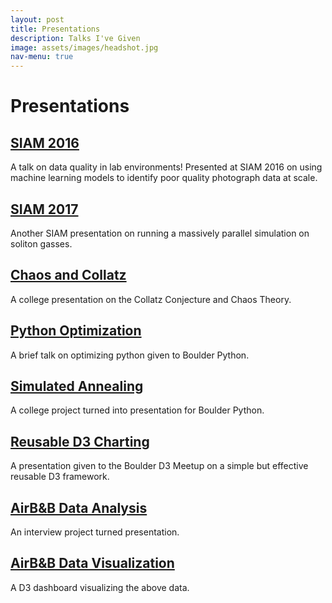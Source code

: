 ```yaml
---
layout: post
title: Presentations
description: Talks I've Given
image: assets/images/headshot.jpg
nav-menu: true
---
```


# Presentations

## [SIAM 2016](presentations/siam2016)

A talk on data quality in lab environments! Presented at SIAM 2016 on using machine learning models to identify poor quality photograph data at scale.

## [SIAM 2017](presentations/siam2017)

Another SIAM presentation on running a massively parallel simulation on soliton gasses. 

## [Chaos and Collatz](presentations/chaos)

A college presentation on the Collatz Conjecture and Chaos Theory.

## [Python Optimization](presentations/speedsnakes/Speed%20Snakes.slides.html)

A brief talk on optimizing python given to Boulder Python.

## [Simulated Annealing](presentations/politicalboundaries/politicalboundaries.slides.html)

A college project turned into presentation for Boulder Python.

## [Reusable D3 Charting](presentations/d3reuse/D3Reuse.slides.html)

A presentation given to the Boulder D3 Meetup on a simple but effective reusable D3 framework.

## [AirB&B Data Analysis](presentations/evolve/evolve_interview.slides.html)

An interview project turned presentation.

## [AirB&B Data Visualization](presentations/airbnb/index.html)

A D3 dashboard visualizing the above data.



